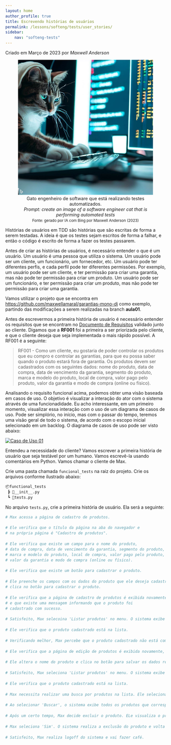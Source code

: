 ```yaml
---
layout: home
author_profile: true
title: Escrevendo histórias de usuários
permalink: /lessons/softeng/tests/user_stories/
sidebar:
    nav: "softeng-tests"
---
```

Criado em Março de 2023 por *Maxwell Anderson*

<center>
    <figure>
        <img src="../../../../assets/images/gpt/cat_tdd2.jpg" alt="Gato engenheiro de software que está realizando testes automatizados">
        <figcaption>
            Gato engenheiro de software que está realizando testes automatizados.<br>
            <em>Prompt: create an image of a software engineer cat that is performing automated tests</em>
        </figcaption>
        <small>Fonte: gerado por IA com Bing por Maxwell Anderson (2023)</small>
    </figure>
</center>

Histórias de usuários em TDD são histórias que são escritas de forma a serem testadas. A ideia é que os testes sejam escritos de forma a falhar, e então o código é escrito de forma a fazer os testes passarem.

Antes de criar as histórias de usuários, é necessário entender o que é um usuário. Um usuário é uma pessoa que utiliza o sistema. Um usuário pode ser um cliente, um funcionário, um fornecedor, etc. Um usuário pode ter diferentes perfis, e cada perfil pode ter diferentes permissões. Por exemplo, um usuário pode ser um cliente, e ter permissão para criar uma garantia, mas não pode ter permissão para criar um produto. Um usuário pode ser um funcionário, e ter permissão para criar um produto, mas não pode ter permissão para criar uma garantia.

Vamos utilizar o projeto que se encontra em <https://github.com/maxwellamaral/garantias-mono-dj> como exemplo, partindo das modificações a serem realizadas na branch **aula01**.

Antes de escrevermos a primeira história de usuário é necessário entender os requisitos que se encontram no [Documento de Requisitos](/lessons/softeng/requirements/req/sample/) validado junto ao cliente. Digamos que a **RF001** foi a primeira a ser priorizada pelo cliente, e que o cliente deseja que seja implementada o mais rápido possível. A RF001 é a seguinte:

> RF001 - Como um cliente, eu gostaria de poder controlar os produtos que eu compro e controlar as garantias, para que eu possa saber quando o produto estará fora de garantia. Os produtos devem ser cadastrados com os seguintes dados: nome do produto, data de compra, data de vencimento da garantia, segmento do produto, marca e modelo do produto, local de compra, valor pago pelo produto, valor da garantia e modo de compra (online ou físico).

Analisando o requisito funcional acima, podemos obter uma visão baseada em casos de uso. O objetivo é visualizar a interação do ator com o sistema através de uma funcionadidade. Eu acho interessante, em um primeiro momento, visualizar essa interação com o uso de um diagrama de casos de uso. Pode ser simplório, no início, mas com o passar do tempo, teremos uma visão geral de todo o sistema, de acordo com o escopo inicial selecionado em um backlog. O diagrama de casos de uso pode ser visto abaixo:

[![Caso de Uso 01](http://tinyurl.com/2mszgurt)](http://tinyurl.com/2mszgurt)<!--![Caso de Uso 01](../../../../assets/puml/usecase_rf01.puml)-->

Entendeu a necessidade do cliente? Vamos escrever a primeira história de usuário que seja testável por um humano. Vamos escrevê-la usando comentários em Python. Vamos chamar o cliente de Max.

Crie uma pasta chamada `funcional_tests` na raiz do projeto. Crie os arquivos conforme ilustrado abaixo:

```bash
📦functional_tests
 ┣ 📜__init__.py
 ┗ 📜tests.py
```

No arquivo `tests.py`, crie a primeira história de usuário. Ela será a seguinte:

```python
# Max acessa a página de cadastro de produtos.

# Ele verifica que o título da página na aba do navegador e
# na própria página é "Cadastro de produtos".

# Ele verifica que existe um campo para o nome do produto, 
# data de compra, data de vencimento da garantia, segmento do produto,
# marca e modelo do produto, local de compra, valor pago pelo produto, 
# valor da garantia e modo de compra (online ou físico).

# Ele verifica que existe um botão para cadastrar o produto. 

# Ele preenche os campos com os dados do produto que ele deseja cadastrar e 
# clica no botão para cadastrar o produto. 

# Ele verifica que a página de cadastro de produtos é exibida novamente, 
# e que existe uma mensagem informando que o produto foi 
# cadastrado com sucesso.

# Satisfeito, Max selecoina 'Listar produtos' no menu. O sistema exibe uma a lista de produtos cadastrados.

# Ele verifica que o produto cadastrado está na lista.

# Verificando melhor, Max percebe que o produto cadastrado não está com o nome correto. Assim, ele seleciona o produto na lista e clica no botão para editar o produto.

# Ele verifica que a página de edição de produtos é exibida novamente, e que os campos estão preenchidos com os dados do produto.

# Ele altera o nome do produto e clica no botão para salvar os dados relacionados ao produto.

# Satisfeito, Max seleciona 'Listar produtos' no menu. O sistema exibe uma a lista de produtos cadastrados.

# Ele verifica que o produto cadastrado está na lista.

# Max necessita realizar uma busca por produtos na lista. Ele seleciona o campo específico para busca e digita o nome do produto. 

# Ao selecionar 'Buscar', o sistema exibe todos os produtos que correspondem aos termos que foram digitados. 

# Após um certo tempo, Max decide excluir o produto. ELe visualiza o produto e seleciona a opção 'Excluir'. O sistema pergunta se o usuário realmente deseja excluir o produto. 

# Max seleciona 'Sim'. O sistema realiza a exclusão do produto e volta a exibir uma lista atualizada dos produtos.

# Satisfeito, Max realiza logoff do sistema e vai fazer café.

```

<!-- Agora, vamos escrever o código que fará os testes falharem. Em `tests.py` escreva o seguinte código:

```python
# ... 
# Ele verifica que a página de cadastro de produtos é exibida novamente, 
# e que existe uma mensagem informando que o produto foi 
# cadastrado com sucesso.


``` -->
